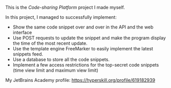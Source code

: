 This is the *Code-sharing Platform* project I made myself.


In this project, I managed to successfully implement:
- Show the same code snippet over and over in the API and the web interface
- Use POST requests to update the snippet and make the program display the time of the most recent update.
- Use the template engine FreeMarker to easily implement the latest snippets feed.
- Use a database to store all the code snippets.
- Implement a few access restrictions for the top-secret code snippets (time view limit and maximum view limit)


My JetBrains Academy profile: https://hyperskill.org/profile/619182939
